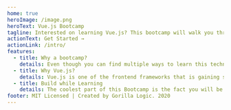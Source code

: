 ```yaml
---
home: true
heroImage: /image.png
heroText: Vue.js Bootcamp
tagline: Interested on learning Vue.js? This bootcamp will walk you through a practical process to learn it.
actionText: Get Started →
actionLink: /intro/
features:
  - title: Why a bootcamp?
    details: Even though you can find multiple ways to learn this technology, a Bootcamp is an easy, practical and fast way to do it. This one is even more special as was built by developers aiming to learn Vue.js which printed the basic but also the advanced topics of the framework throughout all the development and documentation process.
  - title: Why Vue.js?
    details: Vue.js is one of the frontend frameworks that is gaining strengthening in the community and even more, Gorilla Logic is opening a lot of roles requiring this as part of the tech stack. 
  - title: Build while Learning
    details: The coolest part of this Bootcamp is the fact you will be building a realistic project while going through the learning path.
footer: MIT Licensed | Created by Gorilla Logic. 2020
---
```

